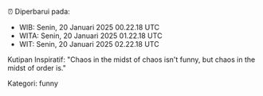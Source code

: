 ⏰ Diperbarui pada:
- WIB: Senin, 20 Januari 2025 00.22.18 UTC
- WITA: Senin, 20 Januari 2025 01.22.18 UTC
- WIT: Senin, 20 Januari 2025 02.22.18 UTC

Kutipan Inspiratif:
"Chaos in the midst of chaos isn't funny, but chaos in the midst of order is."


Kategori: funny

